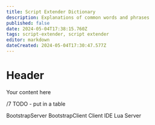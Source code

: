 ```yaml
---
title: Script Extender Dictionary
description: Explanations of common words and phrases
published: false
date: 2024-05-04T17:38:15.760Z
tags: script-extender, script extender
editor: markdown
dateCreated: 2024-05-04T17:30:47.577Z
---
```


# Header
Your content here


/7 TODO - put in a table


BootstrapServer
BootstrapClient
Client
IDE
Lua
Server